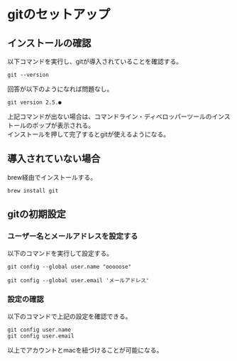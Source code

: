 # gitのセットアップ
## インストールの確認
以下コマンドを実行し、gitが導入されていることを確認する。

```
git --version
```
回答が以下のようになれば問題なし。
```
git version 2.5.●
```
上記コマンドが出ない場合は、コマンドライン・ディベロッパーツールのインストールのポップが表示される。<br />
インストールを押して完了するとgitが使えるようになる。
## 導入されていない場合
brew経由でインストールする。
```
brew install git
```
## gitの初期設定
### ユーザー名とメールアドレスを設定する
以下のコマンドを実行して設定する。
```:ユーザー名
git config --global user.name "ooooose"
```
```:メールアドレス
git config --global user.email 'メールアドレス'
```
### 設定の確認
以下のコマンドで上記の設定を確認できる。
```
git config user.name
git config user.email
```
以上でアカウントとmacを紐づけることが可能になる。
